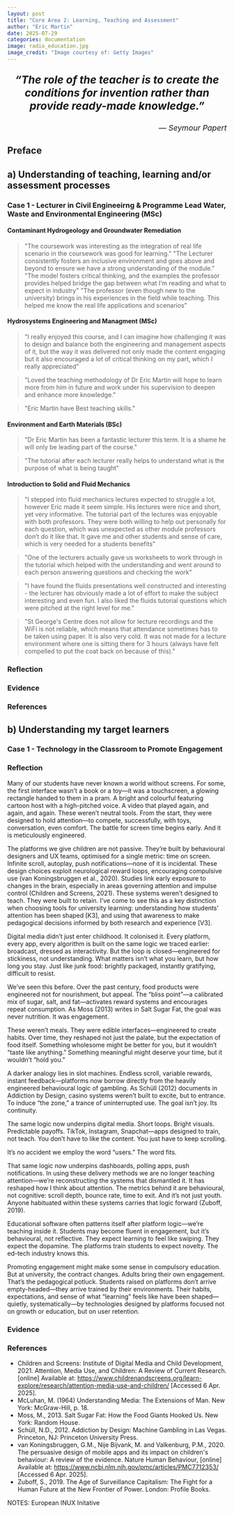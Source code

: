 ```yaml
---
layout: post
title: "Core Area 2: Learning, Teaching and Assessment"
author: "Eric Martin"
date: 2025-07-29
categories: documentation
image: radio_education.jpg
image_credit: "Image courtesy of: Getty Images"
---
```

<p style="font-size: 1.75em; font-weight: bold; text-align: center;">
<em>“The role of the teacher is to create the conditions for invention rather than provide ready-made knowledge.”</em>
</p>

<p style="text-align: right; font-size: 1.25em;">
<em>— Seymour Papert</em>
</p>

## Preface

## a) Understanding of teaching, learning and/or assessment processes
### Case 1 - Lecturer in Civil Engineeirng & Programme Lead Water, Waste and Environmental Engineering (MSc)

#### Contaminant Hydrogeology and Groundwater Remediation
> "The coursework was interesting as the integration of real life scenario in the coursework was good for learning."
> "The Lecturer consistently fosters an inclusive environment and goes above and beyond to ensure we have a strong understanding of
the module."
> "The model fosters critical thinking, and the examples the professor provides helped bridge the gap between what I’m reading and what
to expect in industry"
> "The professor (even though new to the university) brings in his experiences in the field while teaching. This helped me know the real
life applications and scenarios"

#### Hydrosystems Engineering and Managment (MSc)
>"I really enjoyed this course, and I can imagine how challenging it was to design and balance both the engineering and management
aspects of it, but the way it was delivered not only made the content engaging but it also encouraged a lot of critical thinking on my
part, which I really appreciated"

> "Loved the teaching methodology of Dr Eric Martin will hope to learn more from him in future and work under his supervision to deepen
and enhance more knowledge."

>"Eric Martin have Best teaching skills."

#### Environment and Earth Materials (BSc)
>"Dr Eric Martin has been a fantastic lecturer this term. It is a shame he will only be leading part of the course."

>"The tutorial after each lecturer really helps to understand what is the purpose of what is being taught"

#### Introduction to Solid and Fluid Mechanics
> "I stepped into fluid mechanics lectures expected to struggle a lot, however Eric made it seem
simple. His lectures were nice and short, yet very informative. The tutorial part of the lectures was enjoyable with both professors.
They were both willing to help out personally for each question, which was unexpected as other module professors don’t do it like that.
It gave me and other students and sense of care, which is very needed for a students benefits"

> "One of the lecturers actually gave us worksheets to work through in the tutorial which helped with the understanding and went around
to each person answering questions and checking the work"

> "I have found the fluids presentations well constructed and interesting - the lecturer has obviously made a lot of effort to make the
subject interesting and even fun. I also liked the fluids tutorial questions which were pitched at the right level for me."

> "St George's Centre does not allow for lecture recordings and the WiFi is not reliable, which means that attendance sometimes has to
be taken using paper. It is also very cold. It was not made for a lecture environment where one is sitting there for 3 hours (always have
felt compelled to put the coat back on because of this)."

### Reflection
### Evidence
### References


## b) Understanding my target learners
### Case 1 - Technology in the Classroom to Promote Engagement

### Reflection
Many of our students have never known a world without screens. For some, the first interface wasn’t a book or a toy—it was a touchscreen, a glowing rectangle handed to them in a pram. A bright and colourful featuring cartoon host with a high-pitched voice. A video that played again, and again, and again. These weren’t neutral tools. From the start, they were designed to hold attention—to compete, successfully, with toys, conversation, even comfort. The battle for screen time begins early. And it is meticulously engineered.

The platforms we give children are not passive. They’re built by behavioural designers and UX teams, optimised for a single metric: time on screen. Infinite scroll, autoplay, push notifications—none of it is incidental. These design choices exploit neurological reward loops, encouraging compulsive use (van Koningsbruggen et al., 2020). Studies link early exposure to changes in the brain, especially in areas governing attention and impulse control (Children and Screens, 2021). These systems weren’t designed to teach. They were built to retain. I’ve come to see this as a key distinction when choosing tools for university learning: understanding how students’ attention has been shaped [K3], and using that awareness to make pedagogical decisions informed by both research and experience [V3].

Digital media didn’t just enter childhood. It colonised it. Every platform, every app, every algorithm is built on the same logic we traced earlier: broadcast, dressed as interactivity. But the loop is closed—engineered for stickiness, not understanding. What matters isn’t what you learn, but how long you stay. Just like junk food: brightly packaged, instantly gratifying, difficult to resist.

We’ve seen this before. Over the past century, food products were engineered not for nourishment, but appeal. The “bliss point”—a calibrated mix of sugar, salt, and fat—activates reward systems and encourages repeat consumption. As Moss (2013) writes in Salt Sugar Fat, the goal was never nutrition. It was engagement.

These weren’t meals. They were edible interfaces—engineered to create habits. Over time, they reshaped not just the palate, but the expectation of food itself. Something wholesome might be better for you, but it wouldn’t “taste like anything.” Something meaningful might deserve your time, but it wouldn’t “hold you.”

A darker analogy lies in slot machines. Endless scroll, variable  rewards, instant feedback—platforms now borrow directly from the  heavily engineered behavioural logic of gambling. As Schüll (2012) documents in Addiction  by Design, casino systems weren’t built to excite, but to entrance. To  induce “the zone,” a trance of uninterrupted use. The goal isn’t joy.  Its continuity. 

The same logic now underpins digital media. Short loops. Bright visuals. Predictable payoffs. TikTok, Instagram, Snapchat—apps designed to train, not teach. You don’t have to like the content. You just have to keep scrolling.

It’s no accident we employ the word “users.” The word fits.

That same logic now underpins dashboards, polling  apps, push notifications. In using these delivery methods we are no longer teaching attention—we’re reconstructing the systems that dismantled it. It has reshaped how I think about attention.  The metrics behind it are behavioural, not cognitive: scroll depth, bounce rate, time to exit. And it’s not just youth. Anyone habituated within these systems carries that logic forward (Zuboff, 2019).

Educational software often patterns itself  after platform logic—we’re teaching inside it. Students may become fluent in engagement, but it’s behavioural, not reflective. They expect learning to feel like swiping. They expect the dopamine.  The platforms train students to expect novelty. The ed-tech industry knows this. 

Promoting engagement might make some sense in compulsory education. But at university, the contract changes. Adults bring their own engagement. That’s the pedagogical potluck. Students raised on platforms don’t arrive empty-headed—they arrive trained by their environments. Their habits, expectations, and sense of what “learning” feels like have been shaped—quietly, systematically—by technologies designed by platforms focused not on growth or education, but on user retention.

### Evidence



### References
* Children and Screens: Institute of Digital Media and Child Development, 2021. Attention, Media Use, and Children: A Review of Current Research. [online] Available at: https://www.childrenandscreens.org/learn-explore/research/attention-media-use-and-children/ [Accessed 6 Apr. 2025].
* McLuhan, M. (1964) Understanding Media: The Extensions of Man. New York: McGraw-Hill, p. 18.
* Moss, M., 2013. Salt Sugar Fat: How the Food Giants Hooked Us. New York: Random House.
* Schüll, N.D., 2012. Addiction by Design: Machine Gambling in Las Vegas. Princeton, NJ: Princeton University Press.
* van Koningsbruggen, G.M., Nije Bijvank, M. and Valkenburg, P.M., 2020. The persuasive design of mobile apps and its impact on children's behaviour: A review of the evidence. Nature Human Behaviour, [online] Available at: https://www.ncbi.nlm.nih.gov/pmc/articles/PMC7712353/ [Accessed 6 Apr. 2025].
* Zuboff, S., 2019. The Age of Surveillance Capitalism: The Fight for a Human Future at the New Frontier of Power. London: Profile Books.

NOTES: European INUX Initative
